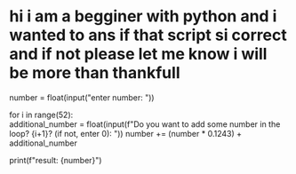 # hi i am a begginer with python and i wanted to ans if that script si correct and if not please let me know i will be more than thankfull


number = float(input("enter number: "))  

for i in range(52):  
    additional_number = float(input(f"Do you want to add some number in the loop? {i+1}? (if not, enter 0): "))
    number += (number * 0.1243) + additional_number 

print(f"result: {number}") 
